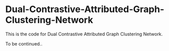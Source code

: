 # Dual-Contrastive-Attributed-Graph-Clustering-Network
This is the code for Dual Contrastive Attributed Graph Clustering Network.

To be continued..
